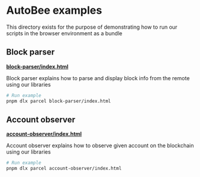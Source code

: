 # AutoBee examples

This directory exists for the purpose of demonstrating how to run our scripts in the browser environment as a bundle

## Block parser

**[block-parser/index.html](block-parser/index.html)**

Block parser explains how to parse and display block info from the remote using our libraries

```bash
# Run example
pnpm dlx parcel block-parser/index.html
```

## Account observer

**[account-observer/index.html](account-observer/index.html)**

Account observer explains how to observe given account on the blockchain using our libraries

```bash
# Run example
pnpm dlx parcel account-observer/index.html
```
